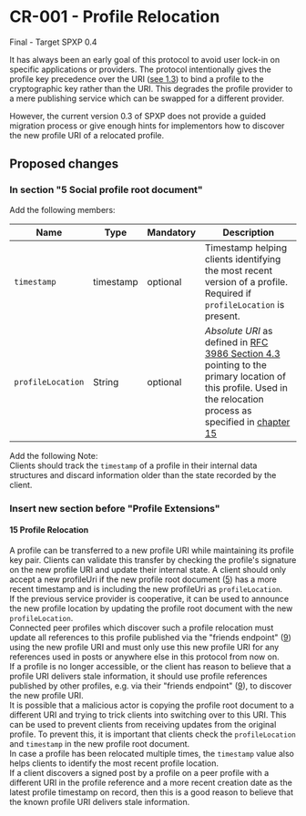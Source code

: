 # CR-001 - Profile Relocation
Final - Target SPXP 0.4

It has always been an early goal of this protocol to avoid user lock-in on specific applications or providers. The
protocol intentionally gives the profile key precedence over the URI
([see 1.3](https://github.com/spxp/spxp-specs/blob/v0.3/SPXP-Spec.md#13-unique-profile-identification)) to bind a
profile to the cryptographic key rather than the URI. This degrades the profile provider to a mere publishing service
which can be swapped for a different provider.

However, the current version 0.3 of SPXP does not provide a guided migration process or give enough hints for
implementors how to discover the new profile URI of a relocated profile.

## Proposed changes

### In section "5 Social profile root document"
Add the following members:

| Name | Type | Mandatory | Description |
|---|---|---|---|
| `timestamp` | timestamp | optional | Timestamp helping clients identifying the most recent version of a profile. Required if `profileLocation` is present. |
| `profileLocation` | String | optional | _Absolute URI_ as defined in [RFC 3986 Section 4.3](https://tools.ietf.org/html/rfc3986#section-4.3) pointing to the primary location of this profile. Used in the relocation process as specified in [chapter 15](#15-profile-relocation) |

Add the following Note:  
Clients should track the `timestamp` of a profile in their internal data structures and discard information older than
the state recorded by the client.

### Insert new section before "Profile Extensions"

#### 15 Profile Relocation
A profile can be transferred to a new profile URI while maintaining its profile key pair. Clients can validate this
transfer by checking the profile's signature on the new profile URI and update their internal state. A client should
only accept a new profileUri if the new profile root document ([5](#5-social-profile-root-document)) has a more recent
timestamp and is including the new profileUri as `profileLocation`.  
If the previous  service provider is cooperative, it can be used to announce the new profile location by updating the
profile root document with the new `profileLocation`.  
Connected peer profiles which discover such a profile relocation must update all references to this profile published
via the "friends endpoint" ([9](../SPXP-Spec.md#9-friends-endpoint)) using the new profile URI and must only use this
new profile URI for any references used in posts or anywhere else in this protocol from now on.  
If a profile is no longer accessible, or the client has reason to believe that a profile URI delivers stale information,
it should use profile references published by other profiles, e.g. via their "friends endpoint"
([9](../SPXP-Spec.md#9-friends-endpoint)), to discover the new profile URI.  
It is possible that a malicious actor is copying the profile root document to a different URI and trying to trick
clients into switching over to this URI. This can be used to prevent clients from receiving updates from the original
profile. To prevent this, it is important that clients check the `profileLocation` and `timestamp` in the new profile
root document.  
In case a profile has been relocated multiple times, the `timestamp` value also helps clients to identify the most
recent profile location.  
If a client discovers a signed post by a profile on a peer profile with a different URI in the profile reference and a
more recent creation date as the latest profile timestamp on record, then this is a good reason to believe that the
known profile URI delivers stale information.
